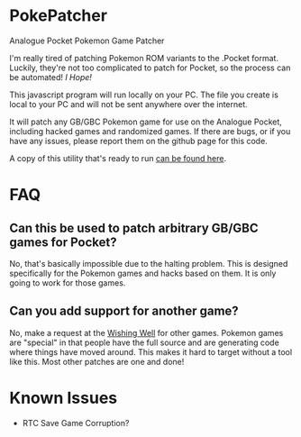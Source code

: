 # PokePatcher
Analogue Pocket Pokemon Game Patcher

I'm really tired of patching Pokemon ROM variants to the .Pocket format. Luckily, they're not too complicated to patch for Pocket, so the process can be automated! *I Hope!*

This javascript program will run locally on your PC. The file you create is local to your PC and will not be sent anywhere over the internet.

It will patch any GB/GBC Pokemon game for use on the Analogue Pocket, including hacked games and randomized games. If there are bugs, or if you have any issues, please report them on the github page for this code.

A copy of this utility that's ready to run [can be found here](http://josejx.net/PokePatcher/).

# FAQ

## Can this be used to patch arbitrary GB/GBC games for Pocket?
No, that's basically impossible due to the halting problem. This is designed specifically for the Pokemon games and hacks based on them. It is only going to work for those games.

## Can you add support for another game?
No, make a request at the [Wishing Well](https://docs.google.com/forms/d/e/1FAIpQLSeqEnkT_ZebRavAPEUZd53PuGJCzYRssvwaGRoY7naucPtRyg/viewform) for other games. Pokemon games are "special" in that people have the full source and are generating code where things have moved around. This makes it hard to target without a tool like this. Most other patches are one and done!

# Known Issues

 * RTC Save Game Corruption?
